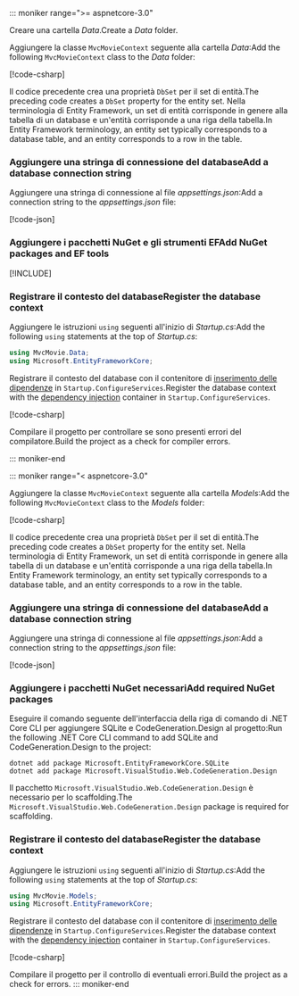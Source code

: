 ::: moniker range=">= aspnetcore-3.0"

<a name="dc"></a>

<span data-ttu-id="4d4dd-101">Creare una cartella *Data*.</span><span class="sxs-lookup"><span data-stu-id="4d4dd-101">Create a *Data* folder.</span></span>

<span data-ttu-id="4d4dd-102">Aggiungere la classe `MvcMovieContext` seguente alla cartella *Data*:</span><span class="sxs-lookup"><span data-stu-id="4d4dd-102">Add the following `MvcMovieContext` class to the *Data* folder:</span></span>  

[!code-csharp[](~/tutorials/first-mvc-app/start-mvc/sample/MvcMovie3/zDocOnly/MvcMovieContext.cs?name=snippet)]

<span data-ttu-id="4d4dd-103">Il codice precedente crea una proprietà `DbSet` per il set di entità.</span><span class="sxs-lookup"><span data-stu-id="4d4dd-103">The preceding code creates a `DbSet` property for the entity set.</span></span> <span data-ttu-id="4d4dd-104">Nella terminologia di Entity Framework, un set di entità corrisponde in genere alla tabella di un database e un'entità corrisponde a una riga della tabella.</span><span class="sxs-lookup"><span data-stu-id="4d4dd-104">In Entity Framework terminology, an entity set typically corresponds to a database table, and an entity corresponds to a row in the table.</span></span>

<a name="cs"></a>

### <a name="add-a-database-connection-string"></a><span data-ttu-id="4d4dd-105">Aggiungere una stringa di connessione del database</span><span class="sxs-lookup"><span data-stu-id="4d4dd-105">Add a database connection string</span></span>

<span data-ttu-id="4d4dd-106">Aggiungere una stringa di connessione al file *appsettings.json*:</span><span class="sxs-lookup"><span data-stu-id="4d4dd-106">Add a connection string to the *appsettings.json* file:</span></span>

[!code-json[](~/tutorials/first-mvc-app/start-mvc/sample/MvcMovie3/appsettings_SQLite.json?highlight=10-12)]

### <a name="add-nuget-packages-and-ef-tools"></a><span data-ttu-id="4d4dd-107">Aggiungere i pacchetti NuGet e gli strumenti EF</span><span class="sxs-lookup"><span data-stu-id="4d4dd-107">Add NuGet packages and EF tools</span></span>

[!INCLUDE[](~/includes/add-EF-NuGet-SQLite-CLI.md)]

<a name="reg"></a>

### <a name="register-the-database-context"></a><span data-ttu-id="4d4dd-108">Registrare il contesto del database</span><span class="sxs-lookup"><span data-stu-id="4d4dd-108">Register the database context</span></span>

<span data-ttu-id="4d4dd-109">Aggiungere le istruzioni `using` seguenti all'inizio di *Startup.cs*:</span><span class="sxs-lookup"><span data-stu-id="4d4dd-109">Add the following `using` statements at the top of *Startup.cs*:</span></span>

```csharp
using MvcMovie.Data;
using Microsoft.EntityFrameworkCore;
```

<span data-ttu-id="4d4dd-110">Registrare il contesto del database con il contenitore di [inserimento delle dipendenze](xref:fundamentals/dependency-injection) in `Startup.ConfigureServices`.</span><span class="sxs-lookup"><span data-stu-id="4d4dd-110">Register the database context with the [dependency injection](xref:fundamentals/dependency-injection) container in `Startup.ConfigureServices`.</span></span>

[!code-csharp[](~/tutorials/first-mvc-app/start-mvc/sample/MvcMovie3/Startup.cs?name=snippet_UseSqlite&highlight=6-7)]

<span data-ttu-id="4d4dd-111">Compilare il progetto per controllare se sono presenti errori del compilatore.</span><span class="sxs-lookup"><span data-stu-id="4d4dd-111">Build the project as a check for compiler errors.</span></span>

::: moniker-end

::: moniker range="< aspnetcore-3.0"

<span data-ttu-id="4d4dd-112">Aggiungere la classe `MvcMovieContext` seguente alla cartella *Models*:</span><span class="sxs-lookup"><span data-stu-id="4d4dd-112">Add the following `MvcMovieContext` class to the *Models* folder:</span></span>  

[!code-csharp[](~/tutorials/first-mvc-app/start-mvc/sample/MvcMovie22/Data/MvcMovieContext.cs)]

<span data-ttu-id="4d4dd-113">Il codice precedente crea una proprietà `DbSet` per il set di entità.</span><span class="sxs-lookup"><span data-stu-id="4d4dd-113">The preceding code creates a `DbSet` property for the entity set.</span></span> <span data-ttu-id="4d4dd-114">Nella terminologia di Entity Framework, un set di entità corrisponde in genere alla tabella di un database e un'entità corrisponde a una riga della tabella.</span><span class="sxs-lookup"><span data-stu-id="4d4dd-114">In Entity Framework terminology, an entity set typically corresponds to a database table, and an entity corresponds to a row in the table.</span></span>

<a name="cs"></a>

### <a name="add-a-database-connection-string"></a><span data-ttu-id="4d4dd-115">Aggiungere una stringa di connessione del database</span><span class="sxs-lookup"><span data-stu-id="4d4dd-115">Add a database connection string</span></span>

<span data-ttu-id="4d4dd-116">Aggiungere una stringa di connessione al file *appsettings.json*:</span><span class="sxs-lookup"><span data-stu-id="4d4dd-116">Add a connection string to the *appsettings.json* file:</span></span>

[!code-json[](~/tutorials/razor-pages/razor-pages-start/sample/RazorPagesMovie/appsettings_SQLite.json?highlight=8-10)]

### <a name="add-required-nuget-packages"></a><span data-ttu-id="4d4dd-117">Aggiungere i pacchetti NuGet necessari</span><span class="sxs-lookup"><span data-stu-id="4d4dd-117">Add required NuGet packages</span></span>

<span data-ttu-id="4d4dd-118">Eseguire il comando seguente dell'interfaccia della riga di comando di .NET Core CLI per aggiungere SQLite e CodeGeneration.Design al progetto:</span><span class="sxs-lookup"><span data-stu-id="4d4dd-118">Run the following .NET Core CLI command to add SQLite and CodeGeneration.Design  to the project:</span></span>

```dotnetcli
dotnet add package Microsoft.EntityFrameworkCore.SQLite
dotnet add package Microsoft.VisualStudio.Web.CodeGeneration.Design
```

<span data-ttu-id="4d4dd-119">Il pacchetto `Microsoft.VisualStudio.Web.CodeGeneration.Design` è necessario per lo scaffolding.</span><span class="sxs-lookup"><span data-stu-id="4d4dd-119">The `Microsoft.VisualStudio.Web.CodeGeneration.Design` package is required for scaffolding.</span></span>

<a name="reg"></a>

### <a name="register-the-database-context"></a><span data-ttu-id="4d4dd-120">Registrare il contesto del database</span><span class="sxs-lookup"><span data-stu-id="4d4dd-120">Register the database context</span></span>

<span data-ttu-id="4d4dd-121">Aggiungere le istruzioni `using` seguenti all'inizio di *Startup.cs*:</span><span class="sxs-lookup"><span data-stu-id="4d4dd-121">Add the following `using` statements at the top of *Startup.cs*:</span></span>

```csharp
using MvcMovie.Models;
using Microsoft.EntityFrameworkCore;
```

<span data-ttu-id="4d4dd-122">Registrare il contesto del database con il contenitore di [inserimento delle dipendenze](xref:fundamentals/dependency-injection) in `Startup.ConfigureServices`.</span><span class="sxs-lookup"><span data-stu-id="4d4dd-122">Register the database context with the [dependency injection](xref:fundamentals/dependency-injection) container in `Startup.ConfigureServices`.</span></span>

[!code-csharp[](~/tutorials/first-mvc-app/start-mvc/sample/MvcMovie22/Startup.cs?name=snippet_UseSqlite&highlight=11-12)]

<span data-ttu-id="4d4dd-123">Compilare il progetto per il controllo di eventuali errori.</span><span class="sxs-lookup"><span data-stu-id="4d4dd-123">Build the project as a check for errors.</span></span>
::: moniker-end